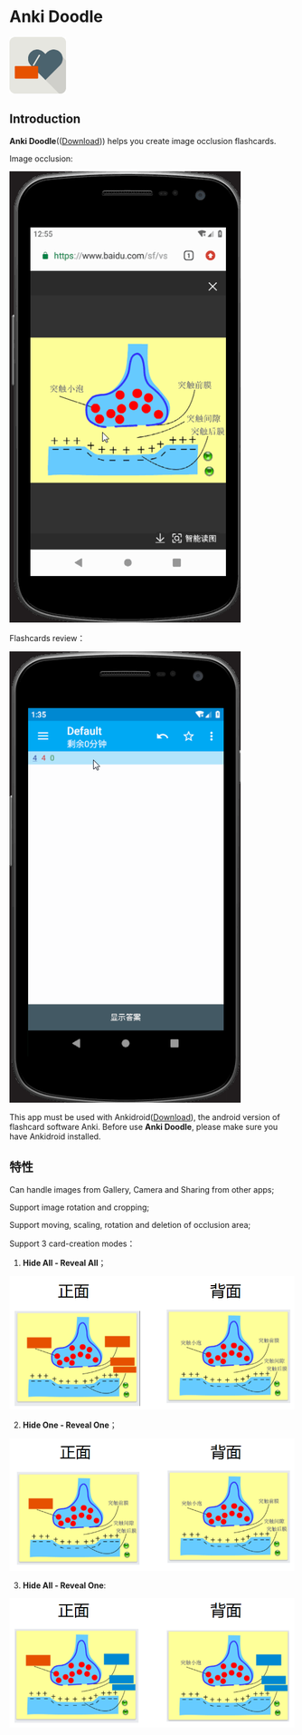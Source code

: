 # Anki Doodle

<img src='etc/icons/ic_launcher.png' width='100px' height='100px'>

## Introduction

**Anki Doodle**(([Download](https://github.com/mmjang/Ankillusion/releases/download/v1.1.0/Anki.Doodle.v1.1.0.apk))) helps you create image occlusion flashcards.

Image occlusion:

![](etc/pic/ankidoodle.gif)

Flashcards review：

![](etc/pic/ankidroid.gif)

This app must be used with Ankidroid([Download](https://play.google.com/store/apps/details?id=com.ichi2.anki)), the android version of flashcard software Anki. Before use **Anki Doodle**, please make sure you have Ankidroid installed.

## 特性

Can handle images from Gallery, Camera and Sharing from other apps;

Support image rotation and cropping;

Support moving, scaling, rotation and deletion of occlusion area;

Support 3 card-creation modes：

1. **Hide All - Reveal All**；

![](etc/pic/mode_1.png)

2. **Hide One - Reveal One**；

![](etc/pic/mode_2.png)

3. **Hide All - Reveal One**:

![](etc/pic/mode_3.png)

